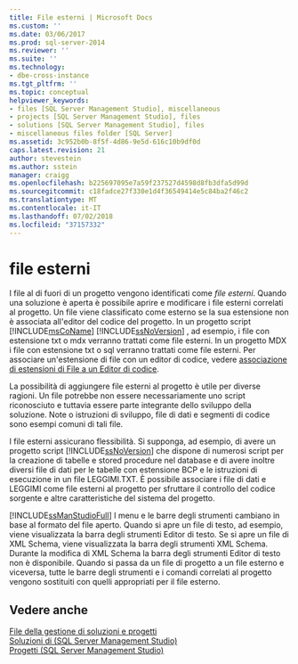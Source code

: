 ```yaml
---
title: File esterni | Microsoft Docs
ms.custom: ''
ms.date: 03/06/2017
ms.prod: sql-server-2014
ms.reviewer: ''
ms.suite: ''
ms.technology:
- dbe-cross-instance
ms.tgt_pltfrm: ''
ms.topic: conceptual
helpviewer_keywords:
- files [SQL Server Management Studio], miscellaneous
- projects [SQL Server Management Studio], files
- solutions [SQL Server Management Studio], files
- miscellaneous files folder [SQL Server]
ms.assetid: 3c952b0b-8f5f-4d86-9e5d-616c10b9df0d
caps.latest.revision: 21
author: stevestein
ms.author: sstein
manager: craigg
ms.openlocfilehash: b225697095e7a59f237527d4598d8fb3dfa5d99d
ms.sourcegitcommit: c18fadce27f330e1d4f36549414e5c84ba2f46c2
ms.translationtype: MT
ms.contentlocale: it-IT
ms.lasthandoff: 07/02/2018
ms.locfileid: "37157332"
---
```

# <a name="miscellaneous-files"></a>file esterni
  I file al di fuori di un progetto vengono identificati come *file esterni*. Quando una soluzione è aperta è possibile aprire e modificare i file esterni correlati al progetto. Un file viene classificato come esterno se la sua estensione non è associata all'editor del codice del progetto. In un progetto script [!INCLUDE[msCoName](../../includes/msconame-md.md)] [!INCLUDE[ssNoVersion](../../includes/ssnoversion-md.md)] , ad esempio, i file con estensione txt o mdx verranno trattati come file esterni. In un progetto MDX i file con estensione txt o sql verranno trattati come file esterni. Per associare un'estensione di file con un editor di codice, vedere [associazione di estensioni di File a un Editor di codice](../../relational-databases/scripting/associate-file-extensions-to-a-code-editor.md).  
  
 La possibilità di aggiungere file esterni al progetto è utile per diverse ragioni. Un file potrebbe non essere necessariamente uno script riconosciuto e tuttavia essere parte integrante dello sviluppo della soluzione. Note o istruzioni di sviluppo, file di dati e segmenti di codice sono esempi comuni di tali file.  
  
 I file esterni assicurano flessibilità. Si supponga, ad esempio, di avere un progetto script [!INCLUDE[ssNoVersion](../../includes/ssnoversion-md.md)] che dispone di numerosi script per la creazione di tabelle e stored procedure nel database e di avere inoltre diversi file di dati per le tabelle con estensione BCP e le istruzioni di esecuzione in un file LEGGIMI.TXT. È possibile associare i file di dati e LEGGIMI come file esterni al progetto per sfruttare il controllo del codice sorgente e altre caratteristiche del sistema del progetto.  
  
 [!INCLUDE[ssManStudioFull](../../includes/ssmanstudiofull-md.md)] I menu e le barre degli strumenti cambiano in base al formato del file aperto. Quando si apre un file di testo, ad esempio, viene visualizzata la barra degli strumenti Editor di testo. Se si apre un file di XML Schema, viene visualizzata la barra degli strumenti XML Schema. Durante la modifica di XML Schema la barra degli strumenti Editor di testo non è disponibile. Quando si passa da un file di progetto a un file esterno e viceversa, tutte le barre degli strumenti e i comandi correlati al progetto vengono sostituiti con quelli appropriati per il file esterno.  
  
## <a name="see-also"></a>Vedere anche  
 [File della gestione di soluzioni e progetti](files-that-manage-solutions-and-projects.md)   
 [Soluzioni di &#40;SQL Server Management Studio&#41;](solutions-sql-server-management-studio.md)   
 [Progetti &#40;SQL Server Management Studio&#41;](projects-sql-server-management-studio.md)  
  
  
